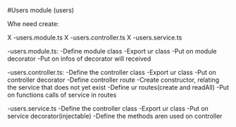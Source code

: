 #Users module (users)

Whe need create:

X    -users.module.ts
X    -users.controller.ts
X   -users.service.ts

-users.module.ts:
    -Define module class
    -Export ur class
    -Put on module decorator
    -Put on  infos of decorator will received


-users.controller.ts:
    -Define the controller class
    -Export ur class
    -Put on controller decorator
    -Define controller route
    -Create constructor, relating the service that does not yet exist
    -Define ur routes(create and readAll)
    -Put on functions calls of service in routes

-users.service.ts
    -Define the controller class
    -Export ur class
    -Put on service decorator(injectable)
    -Define the methods aren used on controller
